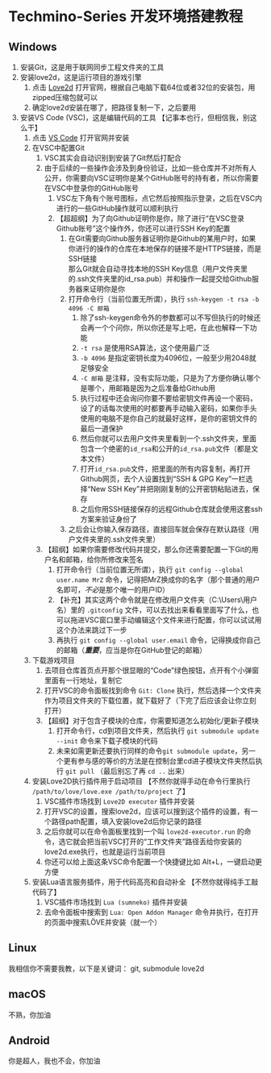 # Techmino-Series 开发环境搭建教程

## Windows

1. 安装Git，这是用于联网同步工程文件夹的工具
1. 安装love2d，这是运行项目的游戏引擎
    1. 点击 [Love2d](https://www.love2d.org) 打开官网，根据自己电脑下载64位或者32位的安装包，用zipped压缩包就可以
    1. 确定love2d安装在哪了，把路径复制一下，之后要用
1. 安装VS Code (VSC)，这是编辑代码的工具  【记事本也行，但相信我，别这么干】
    1. 点击 [VS Code](https://code.visualstudio.com) 打开官网并安装
    1. 在VSC中配置Git
        1. VSC其实会自动识别到安装了Git然后打配合
        1. 由于后续的一些操作会涉及到身份验证，比如一些仓库并不对所有人公开，你需要向VSC证明你是某个GitHub账号的持有者，所以你需要在VSC中登录你的GitHub账号
            1. VSC左下角有个账号图标，点它然后按照指示登录，之后在VSC内进行的一些GitHub操作就可以顺利执行
            1. 【超超纲】为了向Github证明你是你，除了进行“在VSC登录Github账号”这个操作外，你还可以进行SSH Key的配置
                1. 在Git需要向Github服务器证明你是Github的某用户时，如果你进行的操作的仓库在本地保存的链接不是HTTPS链接，而是SSH链接  
                    那么Git就会自动寻找本地的SSH Key信息（用户文件夹里的.ssh文件夹里的id_rsa.pub）并和操作一起提交给Github服务器来证明你是你
                1. 打开命令行（当前位置无所谓），执行 `ssh-keygen -t rsa -b 4096 -C 邮箱`
                    1. 除了ssh-keygen命令外的参数都可以不写但执行的时候还会再一个个问你，所以你还是写上吧，在此也解释一下功能
                    1. `-t rsa` 是使用RSA算法，这个使用最广泛
                    1. `-b 4096` 是指定密钥长度为4096位，一般至少用2048就足够安全
                    1. `-C 邮箱` 是注释，没有实际功能，只是为了方便你确认哪个是哪个，用邮箱是因为之后准备给Github用
                    1. 执行过程中还会询问你要不要给密钥文件再设一个密码，设了的话每次使用的时都要再手动输入密码，如果你手头使用的电脑不是你自己的就最好这样，是你的密钥文件的最后一道保护
                    1. 然后你就可以去用户文件夹里看到一个.ssh文件夹，里面包含一个绝密的`id_rsa`和公开的`id_rsa.pub`文件（都是文本文件）
                    1. 打开`id_rsa.pub`文件，把里面的所有内容复制，再打开Github网页，去个人设置找到“SSH & GPG Key”一栏选择“New SSH Key”并把刚刚复制的公开密钥粘贴进去，保存
                    1. 之后你用SSH链接保存的远程Github仓库就会使用这套ssh方案来验证身份了
                1. 之后会让你输入保存路径，直接回车就会保存在默认路径（用户文件夹里的.ssh文件夹里）
        1. 【超纲】如果你需要修改代码并提交，那么你还需要配置一下Git的用户名和邮箱，给你所修改来签名
            1. 打开命令行（当前位置无所谓），执行 `git config --global user.name MrZ` 命令，记得把MrZ换成你的名字（那个普通的用户名即可，*不必*是那个唯一的用户ID）
            1. 【补充】其实这两个命令就是在修改用户文件夹（C:\Users\用户名）里的 `.gitconfig` 文件，可以去找出来看看里面写了什么，也可以拖进VSC窗口里手动编辑这个文件来进行配置，你可以试试用这个办法来跳过下一步
            1. 再执行 `git config --global user.email` 命令，记得换成你自己的邮箱（***重要***，应当是你在GitHub登记的邮箱）
    1. 下载游戏项目
        1. 去项目仓库首页点开那个很显眼的“Code”绿色按钮，点开有个小弹窗里面有一行地址，复制它
        1. 打开VSC的命令面板找到命令 `Git: Clone` 执行，然后选择一个文件夹作为项目文件夹的下载位置，就下载好了（下完了后应该会让你立刻打开）
        1. 【超纲】对于包含子模块的仓库，你需要知道怎么初始化/更新子模块
            1. 打开命令行，cd到项目文件夹，然后执行 `git submodule update --init` 命令来下载子模块的代码
            1. 未来如需更新还要执行同样的命令`git submodule update`，另一个更有参与感的等价的方法是在控制台里cd进子模块文件夹然后执行 `git pull` （最后别忘了再 `cd ..` 出来）
    1. 安装Love2D执行插件用于启动项目  【不然你就得手动在命令行里执行 `/path/to/love/love.exe /path/to/project` 了】
        1. VSC插件市场找到 `Love2D executor` 插件并安装
        1. 打开VSC的设置，搜索love2d，应该可以搜到这个插件的设置，有一个路径path配置，填入安装love2d后你记录的路径
        1. 之后你就可以在命令面板里找到一个叫 `love2d-executor.run` 的命令，选它就会把当前VSC打开的“工作文件夹”路径丢给你安装的love2d.exe执行，也就是运行当前项目
        1. 你还可以给上面这条VSC命令配置一个快捷键比如 Alt+L，一键启动更方便
    1. 安装Lua语言服务插件，用于代码高亮和自动补全  【不然你就得纯手工敲代码了】
        1. VSC插件市场找到 `Lua (sumneko)` 插件并安装
        1. 去命令面板中搜索到 `Lua: Open Addon Manager` 命令并执行，在打开的页面中搜索LÖVE并安装（就一个）

## Linux

我相信你不需要我教，以下是关键词：
git, submodule
love2d

## macOS

不熟，你加油

## Android

你是超人，我也不会，你加油
